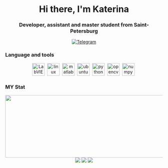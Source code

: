 <div id="header" align="center">
	<h1>Hi there, I'm Katerina</h1>
	<h3>Developer, assistant and master student from Saint-Petersburg</h3>
</div>

<div id="socials" align="center">
	<a href="https://t.me/lasauveetgarde">
		<img src="https://img.shields.io/badge/Telegram-blue?style=for-the-badge&logo=telegram&logoColor=white" alt="Telegram"/>
	</a>
</div>  

### Language and tools

<div align="center">
<img src="https://cdn.jsdelivr.net/gh/devicons/devicon/icons/labview/labview-original-wordmark.svg" title="LabVIEW" width="40" height="40"/>&nbsp;
<img src="https://cdn.jsdelivr.net/gh/devicons/devicon/icons/linux/linux-original.svg" title="linux" width="40" height="40"/>&nbsp;
<img src="https://cdn.jsdelivr.net/gh/devicons/devicon/icons/matlab/matlab-original.svg" title="matlab" width="40" height="40"/>&nbsp;
<img img src="https://cdn.jsdelivr.net/gh/devicons/devicon/icons/ubuntu/ubuntu-plain-wordmark.svg" title="ubuntu" width="40" height="40"/>&nbsp;
<img src="https://cdn.jsdelivr.net/gh/devicons/devicon/icons/python/python-original-wordmark.svg" title="python" width="40" height="40"/>&nbsp;
<img src="https://cdn.jsdelivr.net/gh/devicons/devicon/icons/opencv/opencv-original-wordmark.svg" title="opencv" width="40" height="40"/>&nbsp;
<img src="https://cdn.jsdelivr.net/gh/devicons/devicon/icons/numpy/numpy-original-wordmark.svg" title="numpy" width="40" height="40"/>&nbsp;
</div>    

### MY Stat

<div align="center">
<img src="https://github-profile-summary-cards.vercel.app/api/cards/profile-details?username=lasauveetgarde&theme=tokyonight" width="1000" height="200"/>
</div>

<div align="center">
<img src="http://github-profile-summary-cards.vercel.app/api/cards/most-commit-language?username=lasauveetgarde&theme=tokyonight"/>
<img src="https://github-profile-summary-cards.vercel.app/api/cards/stats?username=lasauveetgarde&theme=tokyonight"/>
<img src="http://github-profile-summary-cards.vercel.app/api/cards/productive-time?username=lasauveetgarde&theme=tokyonight&utcOffset=8"/>
</div>
